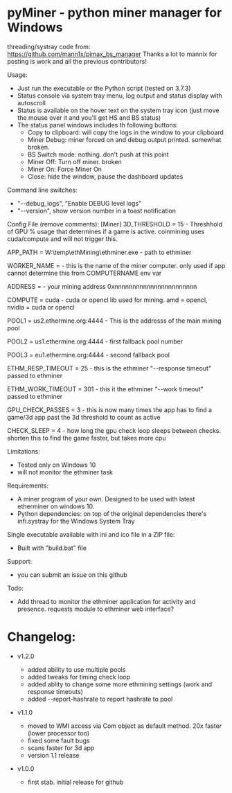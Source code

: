 # pyMiner - python miner manager for Windows

threading/systray code from:
https://github.com/mann1x/pimax_bs_manager
Thanks a lot to mannix for posting is work and all the previous contributors!

Usage:
- Just run the executable or the Python script (tested on 3.7.3) 
- Status console via system tray menu, log output and status display with autoscroll
- Status is available on the hover text on the system tray icon (just move the mouse over it and you'll get HS and BS status)
- The status panel windows includes th following buttons:
  - Copy to clipboard: will copy the logs in the window to your clipboard
  - Miner Debug: miner forced on and debug output printed.  somewhat broken.
  - BS Switch mode: nothing..don't push at this point
  - Miner Off: Turn off miner. broken
  - Miner On: Force Miner On
  - Close: hide the window, pause the dashboard updates


Command line switches:
- "--debug_logs", "Enable DEBUG level logs"
- "--version", show version  number in a toast notification

Config File (remove comments):
[Miner]
3D_THRESHOLD = 15  - Threshhold of GPU % usage that determines if a game is active.  coinmining uses cuda/compute and will not trigger this.

APP_PATH = W:\temp\ethMining\ethminer.exe - path to ethminer

WORKER_NAME = <Name> -  this is the name of the miner computer.  only used if app cannot determine this from COMPUTERNAME env var

ADDRESS = <user Ethereum address>  -  your mining address 0xnnnnnnnnnnnnnnnnnnnnnnn

COMPUTE = cuda - cuda or opencl lib used for mining.  amd = opencl, nvidia = cuda or opencl

POOL1 = us2.ethermine.org:4444 - This is the addresss of the main mining pool

POOL2 = us1.ethermine.org:4444  - first fallback pool number

POOL3 = eu1.ethermine.org:4444  - second fallback pool

ETHM_RESP_TIMEOUT = 25  - this is the ethminer "--response timeout" passed to ethminer

ETHM_WORK_TIMEOUT = 301  - this it the ethminer "--work timeout" passed to ethminer

GPU_CHECK_PASSES = 3  - this is now many times the app has to find a game/3d app past the 3d threshold to count as active

CHECK_SLEEP = 4  - how long the gpu check loop sleeps between checks.  shorten this to find the game faster, but takes more cpu

Limitations:
- Tested only on Windows 10
- will not monitor the ethminer task

Requirements:
- A miner program of your own.  Designed to be used with latest etherminer on windows 10.
- Python dependencies: on top of the original dependencies there's infi.systray for the Windows System Tray

Single executable available with ini and ico file in a ZIP file:
- Built with "build.bat" file

Support:
- you can submit an issue on this github

Todo:
- Add thread to monitor the ethminer application for activity and presence.  requests module to ethminer web interface?

# Changelog:
- v1.2.0
    - added ability to use multiple pools
    - added tweaks for timing check loop
    - added ablity to change some more ethmining settings (work and response timeouts)
    - added --report-hashrate to report hashrate to pool

- v1.1.0
    - moved to WMI access via Com object as default method.  20x faster (lower processor too)
    - fixed some fault bugs
    - scans faster for 3d app
    - version 1.1 release

- v1.0.0
    - first stab.  initial release for github
